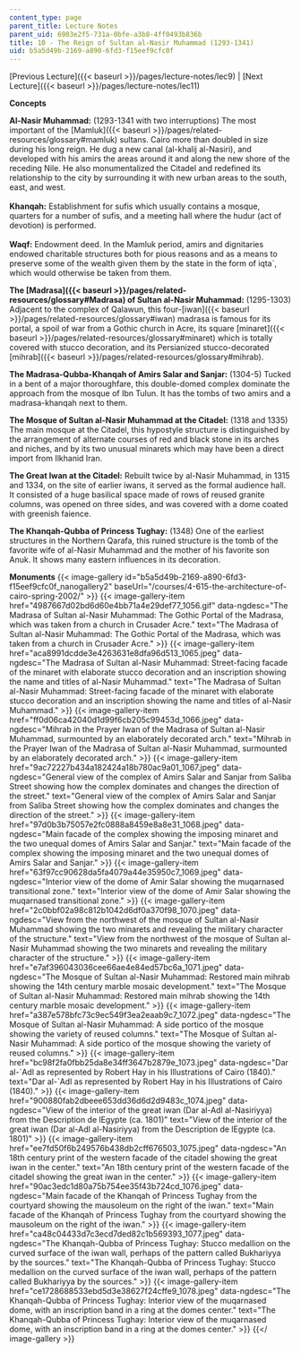 ```yaml
---
content_type: page
parent_title: Lecture Notes
parent_uid: 6903e2f5-731a-0bfe-a3b8-4ff0493b836b
title: 10 - The Reign of Sultan al-Nasir Muhammad (1293-1341)
uid: b5a5d49b-2169-a890-6fd3-f15eef9cfc0f
---
```


[Previous Lecture]({{< baseurl >}}/pages/lecture-notes/lec9) | [Next Lecture]({{< baseurl >}}/pages/lecture-notes/lec11)

**Concepts**

**Al-Nasir Muhammad:** (1293-1341 with two interruptions) The most important of the [Mamluk]({{< baseurl >}}/pages/related-resources/glossary#mamluk) sultans. Cairo more than doubled in size during his long reign. He dug a new canal (al-khalij al-Nasiri), and developed with his amirs the areas around it and along the new shore of the receding Nile. He also monumentalized the Citadel and redefined its relationship to the city by surrounding it with new urban areas to the south, east, and west.  
       
**Khanqah:** Establishment for sufis which usually contains a mosque, quarters for a number of sufis, and a meeting hall where the hudur (act of devotion) is performed.  
       
**Waqf:** Endowment deed. In the Mamluk period, amirs and dignitaries endowed charitable structures both for pious reasons and as a means to preserve some of the wealth given them by the state in the form of iqta&grave;, which would otherwise be taken from them.

**The [Madrasa]({{< baseurl >}}/pages/related-resources/glossary#Madrasa) of Sultan al-Nasir Muhammad:** (1295-1303) Adjacent to the complex of Qalawun, this four-[iwan]({{< baseurl >}}/pages/related-resources/glossary#iwan) madrasa is famous for its portal, a spoil of war from a Gothic church in Acre, its square [minaret]({{< baseurl >}}/pages/related-resources/glossary#minaret) which is totally covered with stucco decoration, and its Persianized stucco-decorated [mihrab]({{< baseurl >}}/pages/related-resources/glossary#mihrab).

**The Madrasa-Qubba-Khanqah of Amirs Salar and Sanjar:** (1304-5) Tucked in a bent of a major thoroughfare, this double-domed complex dominate the approach from the mosque of Ibn Tulun. It has the tombs of two amirs and a madrasa-khanqah next to them.

**The Mosque of Sultan al-Nasir Muhammad at the Citadel:** (1318 and 1335) The main mosque at the Citadel, this hypostyle structure is distinguished by the arrangement of alternate courses of red and black stone in its arches and niches, and by its two unusual minarets which may have been a direct import from Ilkhanid Iran.

**The Great Iwan at the Citadel:** Rebuilt twice by al-Nasir Muhammad, in 1315 and 1334, on the site of earlier iwans, it served as the formal audience hall. It consisted of a huge basilical space made of rows of reused granite columns, was opened on three sides, and was covered with a dome coated with greenish faience.

**The Khanqah-Qubba of Princess Tughay:** (1348) One of the earliest structures in the Northern Qarafa, this ruined structure is the tomb of the favorite wife of al-Nasir Muhammad and the mother of his favorite son Anuk. It shows many eastern influences in its decoration.

**Monuments**
{{< image-gallery id="b5a5d49b-2169-a890-6fd3-f15eef9cfc0f_nanogallery2" baseUrl="/courses/4-615-the-architecture-of-cairo-spring-2002/" >}}
{{< image-gallery-item href="4987667d02bd6d60e4bb71a4e29def77_1056.gif" data-ngdesc="The Madrasa of Sultan al-Nasir Muhammad: The Gothic Portal of the Madrasa, which was taken from a church in Crusader Acre." text="The Madrasa of Sultan al-Nasir Muhammad: The Gothic Portal of the Madrasa, which was taken from a church in Crusader Acre." >}}
{{< image-gallery-item href="aca8991dcdde3e4263631e8dfa96d513_1065.jpeg" data-ngdesc="The Madrasa of Sultan al-Nasir Muhammad: Street-facing facade of the minaret with elaborate stucco decoration and an inscription showing the name and titles of al-Nasir Muhammad." text="The Madrasa of Sultan al-Nasir Muhammad: Street-facing facade of the minaret with elaborate stucco decoration and an inscription showing the name and titles of al-Nasir Muhammad." >}}
{{< image-gallery-item href="ff0d06ca42040d1d99f6cb205c99453d_1066.jpeg" data-ngdesc="Mihrab in the Prayer Iwan of the Madrasa of Sultan al-Nasir Muhammad, surmounted by an elaborately decorated arch." text="Mihrab in the Prayer Iwan of the Madrasa of Sultan al-Nasir Muhammad, surmounted by an elaborately decorated arch." >}}
{{< image-gallery-item href="9ac72227b434a182424a18b780ac9a01_1067.jpeg" data-ngdesc="General view of the complex of Amirs Salar and Sanjar from Saliba Street showing how the complex dominates and changes the direction of the street." text="General view of the complex of Amirs Salar and Sanjar from Saliba Street showing how the complex dominates and changes the direction of the street." >}}
{{< image-gallery-item href="97d0b3b75057e2fc0888a8459e8a8e31_1068.jpeg" data-ngdesc="Main facade of the complex showing the imposing minaret and the two unequal domes of Amirs Salar and Sanjar." text="Main facade of the complex showing the imposing minaret and the two unequal domes of Amirs Salar and Sanjar." >}}
{{< image-gallery-item href="63f97cc90628da5fa4079a44e35950c7_1069.jpeg" data-ngdesc="Interior view of the dome of Amir Salar showing the muqarnased transitional zone." text="Interior view of the dome of Amir Salar showing the muqarnased transitional zone." >}}
{{< image-gallery-item href="2c0bbf02a98c812b1042d6df0a370f98_1070.jpeg" data-ngdesc="View from the northwest of the mosque of Sultan al-Nasir Muhammad showing the two minarets and revealing the military character of the structure." text="View from the northwest of the mosque of Sultan al-Nasir Muhammad showing the two minarets and revealing the military character of the structure." >}}
{{< image-gallery-item href="e7af396043036cee66ae4e84ed57bc6a_1071.jpeg" data-ngdesc="The Mosque of Sultan al-Nasir Muhammad: Restored main mihrab showing the 14th century marble mosaic development." text="The Mosque of Sultan al-Nasir Muhammad: Restored main mihrab showing the 14th century marble mosaic development." >}}
{{< image-gallery-item href="a387e578bfc73c9ec549f3ea2eaab9c7_1072.jpeg" data-ngdesc="The Mosque of Sultan al-Nasir Muhammad: A side portico of the mosque showing the variety of reused columns." text="The Mosque of Sultan al-Nasir Muhammad: A side portico of the mosque showing the variety of reused columns." >}}
{{< image-gallery-item href="bc98f2fa0fbb25da8e34ff3647b2879e_1073.jpeg" data-ngdesc="Dar al-&grave;Adl as represented by Robert Hay in his Illustrations of Cairo (1840)." text="Dar al-&grave;Adl as represented by Robert Hay in his Illustrations of Cairo (1840)." >}}
{{< image-gallery-item href="900880fab2dbeee653dd36d6d2d9483c_1074.jpeg" data-ngdesc="View of the interior of the great iwan (Dar al-Adl al-Nasiriyya) from the Description de lEgypte (ca. 1801)" text="View of the interior of the great iwan (Dar al-Adl al-Nasiriyya) from the Description de lEgypte (ca. 1801)" >}}
{{< image-gallery-item href="ee7fd50f6b249576b438db2cff676503_1075.jpeg" data-ngdesc="An 18th century print of the western facade of the citadel showing the great iwan in the center." text="An 18th century print of the western facade of the citadel showing the great iwan in the center." >}}
{{< image-gallery-item href="90ac3edc1d80a75b754ee35f43b724cd_1076.jpeg" data-ngdesc="Main facade of the Khanqah of Princess Tughay from the courtyard showing the mausoleum on the right of the iwan." text="Main facade of the Khanqah of Princess Tughay from the courtyard showing the mausoleum on the right of the iwan." >}}
{{< image-gallery-item href="ca48c04433d7c3ecd7ded82c1b569393_1077.jpeg" data-ngdesc="The Khanqah-Qubba of Princess Tughay: Stucco medallion on the curved surface of the iwan wall, perhaps of the pattern called Bukhariyya by the sources." text="The Khanqah-Qubba of Princess Tughay: Stucco medallion on the curved surface of the iwan wall, perhaps of the pattern called Bukhariyya by the sources." >}}
{{< image-gallery-item href="ce1728688533ebd5d3e38627f24cffe9_1078.jpeg" data-ngdesc="The Khanqah-Qubba of Princess Tughay: Interior view of the muqarnased dome, with an inscription band in a ring at the domes center." text="The Khanqah-Qubba of Princess Tughay: Interior view of the muqarnased dome, with an inscription band in a ring at the domes center." >}}
{{</ image-gallery >}}